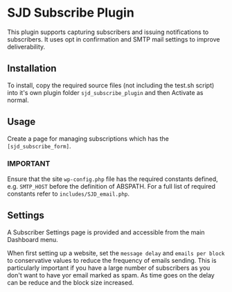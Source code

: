 # SJD Subscribe Plugin

This plugin supports capturing subscribers and issuing notifications to subscribers. It uses opt in confirmation and SMTP mail settings to improve deliverability. 

## Installation

To install, copy the required source files (not including the test.sh script) into it's own plugin folder `sjd_subscribe_plugin` 
and then Activate as normal.

## Usage

Create a page for managing subscriptions which has the `[sjd_subscribe_form]`.

### IMPORTANT

Ensure that the site `wp-config.php` file has the required constants defined, e.g. `SMTP_HOST` before the definition of ABSPATH. For a full list of required constants refer to `includes/SJD_email.php`.

## Settings

A Subscriber Settings page is provided and accessible from the main Dashboard menu.

When first setting up a website, set the `message delay` and `emails per block` to conservative values to reduce the frequency of emails sending. This is particularly important if you have a large number of subscribers as you don't want to have yor email marked as spam. As time goes on the delay can be reduce and the block size increased.




